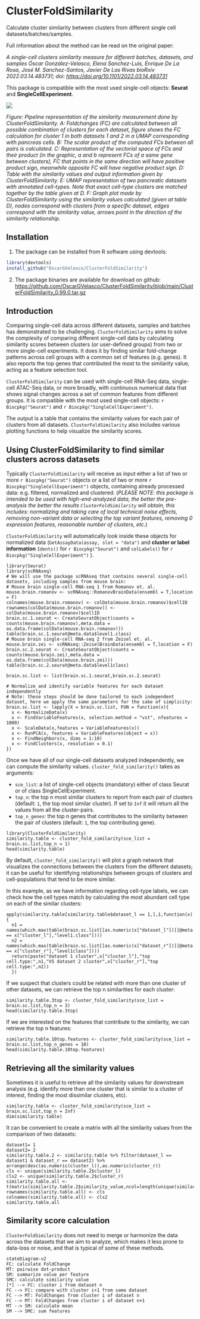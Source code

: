 # ClusterFoldSimilarity
Calculate cluster similarity between clusters from different single cell datasets/batches/samples.

Full information about the method can be read on the original paper:

*A single-cell clusters similarity measure for different batches, datasets, and samples
Óscar González-Velasco, Elena Sanchez-Luis, Enrique De La Rosa, José M. Sanchez-Santos, Javier De Las Rivas
bioRxiv 2022.03.14.483731; doi: https://doi.org/10.1101/2022.03.14.483731*

This package is compatible with the most used single-cell objects: **Seurat** and **SingleCellExperiment**. 

![](README_files/ClusterFoldSimilarity_pipeline.png)

*Figure: Pipeline representation of the similarity measurement done by ClusterFoldSimilarity. A:
Foldchanges (FC) are calculated between all possible combination of clusters for each dataset, figure
shows the FC calculation for cluster 1 in both datasets 1 and 2 in a UMAP corresponding with
pancreas cells. B: The scalar product of the computed FCs between all pairs is calculated. C:
Representation of the vectorial space of FCs and their product (in the graphic, a and b represent FCs
of a same gene between clusters), FC that points in the same direction will have positive product sign,
meanwhile opposite FC will have negative product sign. D: Table with the similarity values and output
information given by ClusterFoldSimilarity. E: UMAP representation of two pancreatic datasets with
annotated cell-types. Note that exact cell-type clusters are matched together by the table given at D. F:
Graph plot made by ClusterFoldSimilarity using the similarity values calculated (given at table D),
nodes correspond with clusters from a specific dataset, edges correspond with the similarity value,
arrows point in the direction of the similarity relationship.*

Installation
-----------------------------

1. The package can be installed from R software using devtools:
``` r
library(devtools)
install_github("OscarGVelasco/ClusterFoldSimilarity")
``` 
2. The package binaries are available for download on github:
https://github.com/OscarGVelasco/ClusterFoldSimilarity/blob/main/ClusterFoldSimilarity_0.99.0.tar.gz

Introduction
-----------------------------

Comparing single-cell data across different datasets, samples and batches has demonstrated to be challenging. `ClusterFoldSimilarity` aims to solve the complexity of comparing different single-cell data by calculating similarity scores between clusters (or user-defined groups) from two or more single-cell experiments. It does it by finding similar fold-change patterns across cell groups with a common set of features (e.g. genes). It also reports the top genes that contributed the most to the similarity value, acting as a feature selection tool.

`ClusterFoldSimilarity` can be used with single-cell RNA-Seq data, single-cell ATAC-Seq data, or more broadly, with continuous numerical data that shows signal changes across a set of common features from different groups. It is compatible with the most used single-cell objects: `r Biocpkg("Seurat")` and `r Biocpkg("SingleCellExperiment")`.

The output is a table that contains the similarity values for each pair of clusters from all datasets. `ClusterFoldSimilarity` also includes various plotting functions to help visualize the similarity scores.

Using ClusterFoldSimilarity to find similar clusters across datasets
-----------------------------

Typically `ClusterFoldSimilarity` will receive as input either a list of two or more `r Biocpkg("Seurat")` objects or a list of two or more `r Biocpkg("SingleCellExperiment")` objects, containing already processed data: e.g. filtered, normalized and clustered. (*PLEASE NOTE: this package is intended to be used with high-end-analyzed data, the better the pre-analysis the better the results `ClusterFoldSimilarity` will obtain, this includes: normalizing and taking care of local technical noise effects, removing non-variant data or selecting the top variant features, removing 0 expression features, reasonable number of clusters, etc.*)

`ClusterFoldSimilarity` will automatically look inside these objects for normalized data (`GetAssayData(assay, slot = "data")` and **cluster or label information** `Idents()` for `r Biocpkg("Seurat")` and `colLabels()` for `r Biocpkg("SingleCellExperiment")` ).

```{r construct }
library(Seurat)
library(scRNAseq)
# We will use the package scRNAseq that contains several single-cell datasets, including samples from mouse brain:
# Mouse brain single-cell RNA-seq 1 from Romanov et. al.
mouse.brain.romanov <- scRNAseq::RomanovBrainData(ensembl = T,location = F)
colnames(mouse.brain.romanov) <- colData(mouse.brain.romanov)$cellID
rownames(colData(mouse.brain.romanov)) <- colData(mouse.brain.romanov)$cellID
brain.sc.1.seurat <- CreateSeuratObject(counts = counts(mouse.brain.romanov),meta.data = as.data.frame(colData(mouse.brain.romanov)))
table(brain.sc.1.seurat@meta.data$level1.class)
# Mouse brain single-cell RNA-seq 2 from Zeisel et. al.
mouse.brain.zei <- scRNAseq::ZeiselBrainData(ensembl = T,location = F)
brain.sc.2.seurat <- CreateSeuratObject(counts = counts(mouse.brain.zei),meta.data = as.data.frame(colData(mouse.brain.zei)))
table(brain.sc.2.seurat@meta.data$level1class)

brain.sc.list <- list(brain.sc.1.seurat,brain.sc.2.seurat)

# Normalize and identify variable features for each dataset independently
# Note: these steps should be done tailored to each independent dataset, here we apply the same parameters for the sake of simplicity:
brain.sc.list <- lapply(X = brain.sc.list, FUN = function(x){
  x <- NormalizeData(x)
  x <- FindVariableFeatures(x, selection.method = "vst", nfeatures = 1000)
  x <- ScaleData(x,features = VariableFeatures(x))
  x <- RunPCA(x, features = VariableFeatures(object = x))
  x <- FindNeighbors(x, dims = 1:10)
  x <- FindClusters(x, resolution = 0.1)
})
```

Once we have all of our single-cell datasets analyzed independently, we can compute the similarity values. `cluster_fold_similarity()` takes as arguments:

  - `sce_list`: a list of single-cell objects (mandatory) either of class Seurat or of class SingleCellExperiment.
  - `top_n`: the top n most similar clusters to report from each pair of clusters (default: `1`, the top most similar cluster). If set to `Inf` it will return all the values from all the cluster-pairs.
  - `top_n_genes`: the top n genes that contributes to the similarity between the pair of clusters (default: `1`, the top contributing gene).

```{r}
library(ClusterFoldSimilarity)
similarity.table <- cluster_fold_similarity(sce_list = brain.sc.list,top_n = 1)
head(similarity.table)
```

By default, `cluster_fold_similarity()` will plot a graph network that visualizes the connections between the clusters from the different datasets; it can be useful for identifying relationships between groups of clusters and cell-populations that tend to be more similar.

In this example, as we have information regarding cell-type labels, we can check how the cell types match by calculating the most abundant cell type on each of the similar clusters:

```{r}
apply(similarity.table[similarity.table$dataset_l == 1,],1,function(x){
  n1 = names(which.max(table(brain.sc.list[[as.numeric(x["dataset_l"])]]@meta.data[brain.sc.list[[as.numeric(x["dataset_l"])]]@meta.data$seurat_clusters == x["cluster_l"],"level1.class"])))
  n2 = names(which.max(table(brain.sc.list[[as.numeric(x["dataset_r"])]]@meta.data[brain.sc.list[[as.numeric(x["dataset_r"])]]@meta.data$seurat_clusters == x["cluster_r"],"level1class"])))
  return(paste("dataset 1 cluster",x["cluster_l"],"top cell.type:",n1,"VS dataset 2 cluster",x["cluster_r"],"top cell.type:",n2))
  })
```

If we suspect that clusters could be related with more than one cluster of other datasets, we can retrieve the top n similarities for each cluster: 

```{r}
similarity.table.3top <- cluster_fold_similarity(sce_list = brain.sc.list,top_n = 3)
head(similarity.table.3top)
```

If we are interested on the features that contribute to the similarity, we can retrieve the top n features: 

```{r}
similarity.table.10top.features <- cluster_fold_similarity(sce_list = brain.sc.list,top_n_genes = 10)
head(similarity.table.10top.features)
```

Retrieving all the similarity values
-----------------------------

Sometimes it is useful to retrieve all the similarity values for downstream analysis (e.g. identify more than one cluster that is similar to a cluster of interest, finding the most dissimilar clusters, etc).

```{r}
similarity.table <- cluster_fold_similarity(sce_list = brain.sc.list,top_n = Inf)
dim(similarity.table)
```

It can be convenient to create a matrix with all the similarity values from the comparison of two datasets:

```{r}
dataset1= 1
dataset2= 2
similarity.table.2 <- similarity.table %>% filter(dataset_l == dataset1 & dataset_r == dataset2) %>% arrange(desc(as.numeric(cluster_l)),as.numeric(cluster_r))
cls <- unique(similarity.table.2$cluster_l)
cls2 <- unique(similarity.table.2$cluster_r)
similarity.table.all <- t(matrix(similarity.table.2$similarity_value,ncol=length(unique(similarity.table.2$cluster_l))))
rownames(similarity.table.all) <- cls
colnames(similarity.table.all) <- cls2
similarity.table.all
```

Similarity score calculation
-----------------------------

`ClusterFoldSimilarity` does not need to merge or harmonize the data across the datasets that we aim to analyze, which makes it less prone to data-loss or noise, and that is typical of some of these methods.

```mermaid
stateDiagram-v2
FC: calculate FoldChange
MT: pairwise dot-product
SM: summarize value per feature
SMC: calculate similarity value
[*] --> FC: cluster i from dataset n
FC --> FC: compare with cluster i+1 from same dataset
FC --> MT: FoldChanges from cluster i of dataset n
FC --> MT: FoldChanges from cluster i of dataset n+1
MT --> SM: calculate mean
SM --> SMC: sum features
```
